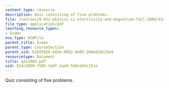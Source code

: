 ```yaml
---
content_type: resource
description: Quiz consisting of five problems.
file: /courses/8-022-physics-ii-electricity-and-magnetism-fall-2004/914c5800f5053a9f2ae95ddcb93c151e_q3s2003.pdf
file_type: application/pdf
learning_resource_types:
- Exams
ocw_type: OCWFile
parent_title: Exams
parent_type: CourseSection
parent_uid: b1b93926-b03e-8952-0a95-28ded10c23e9
resourcetype: Document
title: q3s2003.pdf
uid: 914c5800-f505-3a9f-2ae9-5ddcb93c151e
---
```

Quiz consisting of five problems.

